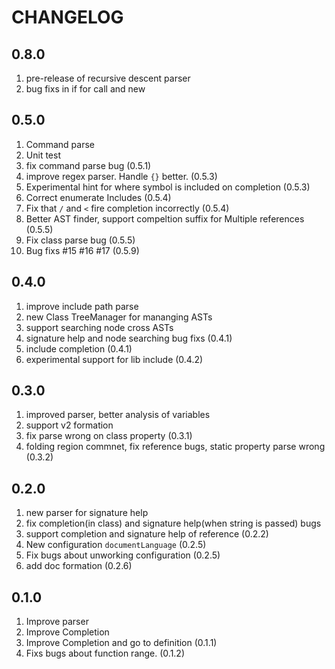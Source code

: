 # CHANGELOG

## 0.8.0
1. pre-release of recursive descent parser
2. bug fixs in if for call and new

## 0.5.0

1. Command parse
2. Unit test
3. fix command parse bug (0.5.1)
4. improve regex parser. Handle `{}` better. (0.5.3)
5. Experimental hint for where symbol is included on completion (0.5.3)
6. Correct enumerate Includes (0.5.4)
7. Fix that `/` and `<` fire completion incorrectly (0.5.4)
8. Better AST finder, support compeltion suffix for Multiple references (0.5.5)
9. Fix class parse bug (0.5.5)
10. Bug fixs #15 #16 #17 (0.5.9)

## 0.4.0

1. improve include path parse
2. new Class TreeManager for mananging ASTs
3. support searching node cross ASTs
4. signature help and node searching bug fixs (0.4.1)
5. include completion (0.4.1)
6. experimental support for lib include (0.4.2)

## 0.3.0

1. improved parser, better analysis of variables
2. support v2 formation
3. fix parse wrong on class property (0.3.1)
4. folding region commnet, fix reference bugs, static property parse wrong (0.3.2)

## 0.2.0

1. new parser for signature help
2. fix completion(in class) and signature help(when string is passed) bugs
3. support completion and signature help of reference  (0.2.2)
4. New configuration `documentLanguage` (0.2.5)
5. Fix bugs about unworking configuration (0.2.5)
6. add doc formation (0.2.6)

## 0.1.0

1. Improve parser
2. Improve Completion
3. Improve Completion and go to definition (0.1.1)
4. Fixs bugs about function range. (0.1.2)
